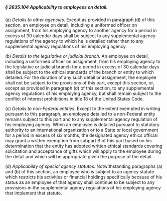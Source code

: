##### § 2635.104 Applicability to employees on detail. #####

(a) *Details to other agencies.* Except as provided in paragraph (d) of this section, an employee on detail, including a uniformed officer on assignment, from his employing agency to another agency for a period in excess of 30 calendar days shall be subject to any supplemental agency regulations of the agency to which he is detailed rather than to any supplemental agency regulations of his employing agency.

(b) *Details to the legislative or judicial branch.* An employee on detail, including a uniformed officer on assignment, from his employing agency to the legislative or judicial branch for a period in excess of 30 calendar days shall be subject to the ethical standards of the branch or entity to which detailed. For the duration of any such detail or assignment, the employee shall not be subject to the provisions of this part, except this section, or, except as provided in paragraph (d) of this section, to any supplemental agency regulations of his employing agency, but shall remain subject to the conflict of interest prohibitions in title 18 of the United States Code.

(c) *Details to non-Federal entities.* Except to the extent exempted in writing pursuant to this paragraph, an employee detailed to a non-Federal entity remains subject to this part and to any supplemental agency regulation of his employing agency. When an employee is detailed pursuant to statutory authority to an international organization or to a State or local government for a period in excess of six months, the designated agency ethics official may grant a written exemption from subpart B of this part based on his determination that the entity has adopted written ethical standards covering solicitation and acceptance of gifts which will apply to the employee during the detail and which will be appropriate given the purpose of the detail.

(d) *Applicability of special agency statutes.* Notwithstanding paragraphs (a) and (b) of this section, an employee who is subject to an agency statute which restricts his activities or financial holdings specifically because of his status as an employee of that agency shall continue to be subject to any provisions in the supplemental agency regulations of his employing agency that implement that statute.